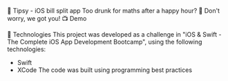 💸 Tipsy - iOS bill split app
Too drunk for maths after a happy hour? 🤑 Don't worry, we got you!
📺 Demo


🚀 Technologies
This project was developed as a challenge in "iOS & Swift - The Complete iOS App Development Bootcamp", using the following technologies:

- Swift
- XCode
The code was built using programming best practices 

